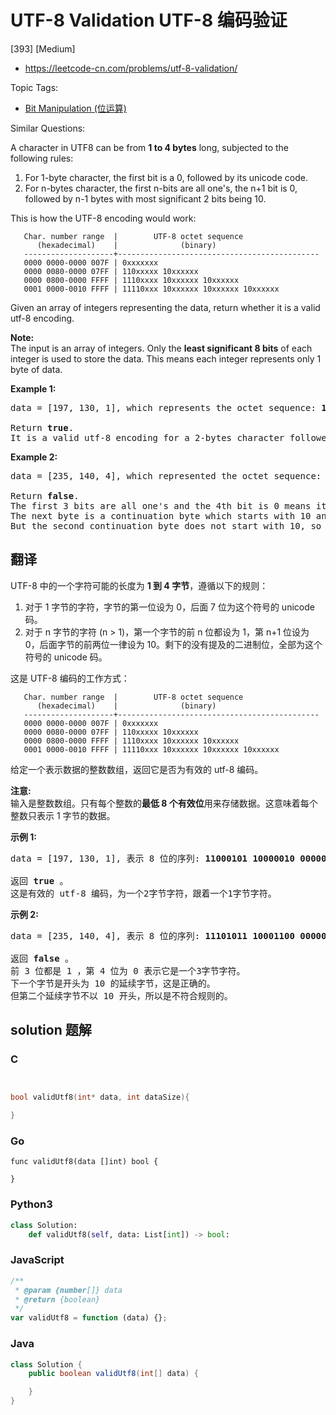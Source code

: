 # UTF-8 Validation UTF-8 编码验证

[393] [Medium]

- https://leetcode-cn.com/problems/utf-8-validation/

Topic Tags:

- [Bit Manipulation (位运算)](https://leetcode-cn.com/tag/bit-manipulation/)

Similar Questions:

A character in UTF8 can be from **1 to 4 bytes** long, subjected to the following rules:

1.  For 1-byte character, the first bit is a 0, followed by its unicode code.
2.  For n-bytes character, the first n-bits are all one's, the n+1 bit is 0, followed by n-1 bytes with most significant 2 bits being 10.

This is how the UTF-8 encoding would work:

       Char. number range  |        UTF-8 octet sequence
          (hexadecimal)    |              (binary)
       --------------------+---------------------------------------------
       0000 0000-0000 007F | 0xxxxxxx
       0000 0080-0000 07FF | 110xxxxx 10xxxxxx
       0000 0800-0000 FFFF | 1110xxxx 10xxxxxx 10xxxxxx
       0001 0000-0010 FFFF | 11110xxx 10xxxxxx 10xxxxxx 10xxxxxx

Given an array of integers representing the data, return whether it is a valid utf-8 encoding.

**Note:**  
The input is an array of integers. Only the **least significant 8 bits** of each integer is used to store the data. This means each integer represents only 1 byte of data.

**Example 1:**

<pre>data = [197, 130, 1], which represents the octet sequence: <b>11000101 10000010 00000001</b>.

Return <b>true</b>.
It is a valid utf-8 encoding for a 2-bytes character followed by a 1-byte character.
</pre>

**Example 2:**

<pre>data = [235, 140, 4], which represented the octet sequence: <b>11101011 10001100 00000100</b>.

Return <b>false</b>.
The first 3 bits are all one's and the 4th bit is 0 means it is a 3-bytes character.
The next byte is a continuation byte which starts with 10 and that's correct.
But the second continuation byte does not start with 10, so it is invalid.
</pre>

## 翻译

UTF-8 中的一个字符可能的长度为 **1 到 4 字节**，遵循以下的规则：

1.  对于 1 字节的字符，字节的第一位设为 0，后面 7 位为这个符号的 unicode 码。
2.  对于 n 字节的字符 (n > 1)，第一个字节的前 n 位都设为 1，第 n+1 位设为 0，后面字节的前两位一律设为 10。剩下的没有提及的二进制位，全部为这个符号的 unicode 码。

这是 UTF-8 编码的工作方式：

       Char. number range  |        UTF-8 octet sequence
          (hexadecimal)    |              (binary)
       --------------------+---------------------------------------------
       0000 0000-0000 007F | 0xxxxxxx
       0000 0080-0000 07FF | 110xxxxx 10xxxxxx
       0000 0800-0000 FFFF | 1110xxxx 10xxxxxx 10xxxxxx
       0001 0000-0010 FFFF | 11110xxx 10xxxxxx 10xxxxxx 10xxxxxx

给定一个表示数据的整数数组，返回它是否为有效的 utf-8 编码。

**注意:**  
输入是整数数组。只有每个整数的**最低 8 个有效位**用来存储数据。这意味着每个整数只表示 1 字节的数据。

**示例 1:**

<pre>data = [197, 130, 1], 表示 8 位的序列: <strong>11000101 10000010 00000001</strong>.

返回 <strong>true </strong>。
这是有效的 utf-8 编码，为一个2字节字符，跟着一个1字节字符。
</pre>

**示例 2:**

<pre>data = [235, 140, 4], 表示 8 位的序列: <strong>11101011 10001100 00000100</strong>.

返回<strong> false</strong> 。
前 3 位都是 1 ，第 4 位为 0 表示它是一个3字节字符。
下一个字节是开头为 10 的延续字节，这是正确的。
但第二个延续字节不以 10 开头，所以是不符合规则的。
</pre>

## solution 题解

### C

```c


bool validUtf8(int* data, int dataSize){

}


```

### Go

```golang
func validUtf8(data []int) bool {

}
```

### Python3

```python
class Solution:
    def validUtf8(self, data: List[int]) -> bool:

```

### JavaScript

```javascript
/**
 * @param {number[]} data
 * @return {boolean}
 */
var validUtf8 = function (data) {};
```

### Java

```java
class Solution {
    public boolean validUtf8(int[] data) {

    }
}
```
